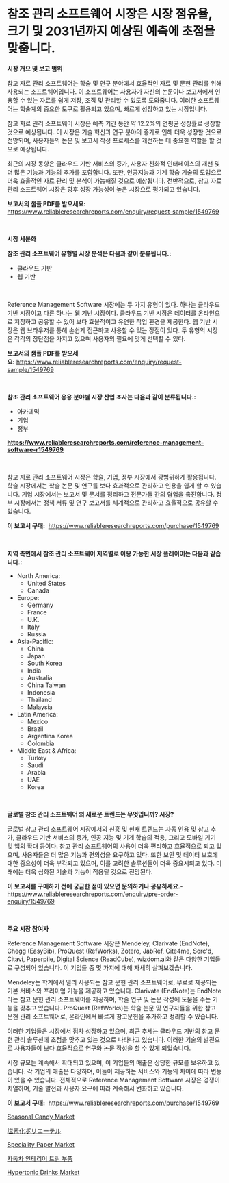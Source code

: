 <p><h1>참조 관리 소프트웨어 시장은 시장 점유율, 크기 및 2031년까지 예상된 예측에 초점을 맞춥니다.</h1></p><p><strong>시장 개요 및 보고 범위</strong></p>
<p><p>참고 자료 관리 소프트웨어는 학술 및 연구 분야에서 효율적인 자료 및 문헌 관리를 위해 사용되는 소프트웨어입니다. 이 소프트웨어는 사용자가 자신의 논문이나 보고서에서 인용할 수 있는 자료를 쉽게 저장, 조직 및 관리할 수 있도록 도와줍니다. 이러한 소프트웨어는 학술계의 중요한 도구로 활용되고 있으며, 빠르게 성장하고 있는 시장입니다.</p><p>참고 자료 관리 소프트웨어 시장은 예측 기간 동안 약 12.2%의 연평균 성장률로 성장할 것으로 예상됩니다. 이 시장은 기술 혁신과 연구 분야의 증가로 인해 더욱 성장할 것으로 전망되며, 사용자들의 논문 및 보고서 작성 프로세스를 개선하는 데 중요한 역할을 할 것으로 예상됩니다.</p><p>최근의 시장 동향은 클라우드 기반 서비스의 증가, 사용자 친화적 인터페이스의 개선 및 더 많은 기능과 기능의 추가를 포함합니다. 또한, 인공지능과 기계 학습 기술의 도입으로 더욱 효율적인 자료 관리 및 분석이 가능해질 것으로 예상됩니다. 전반적으로, 참고 자료 관리 소프트웨어 시장은 향후 성장 가능성이 높은 시장으로 평가되고 있습니다.</p></p>
<p><strong>보고서의 샘플 PDF를 받으세요:</strong> <a href="https://www.reliableresearchreports.com/enquiry/request-sample/1549769">https://www.reliableresearchreports.com/enquiry/request-sample/1549769</a></p>
<p>&nbsp;</p>
<p><strong>시장 세분화</strong></p>
<p><strong>참조 관리 소프트웨어 유형별 시장 분석은 다음과 같이 분류됩니다.:</strong></p>
<p><ul><li>클라우드 기반</li><li>웹 기반</li></ul></p>
<p>&nbsp;</p>
<p><p>Reference Management Software 시장에는 두 가지 유형이 있다. 하나는 클라우드 기반 시장이고 다른 하나는 웹 기반 시장이다. 클라우드 기반 시장은 데이터를 온라인으로 저장하고 공유할 수 있어 보다 효율적이고 유연한 작업 환경을 제공한다. 웹 기반 시장은 웹 브라우저를 통해 손쉽게 접근하고 사용할 수 있는 장점이 있다. 두 유형의 시장은 각각의 장단점을 가지고 있으며 사용자의 필요에 맞게 선택할 수 있다.</p></p>
<p><strong>보고서의 샘플 PDF를 받으세요:</strong>&nbsp;<a href="https://www.reliableresearchreports.com/enquiry/request-sample/1549769">https://www.reliableresearchreports.com/enquiry/request-sample/1549769</a></p>
<p>&nbsp;</p>
<p><strong> 참조 관리 소프트웨어 응용 분야별 시장 산업 조사는 다음과 같이 분류됩니다.:</strong></p>
<p><ul><li>아카데믹</li><li>기업</li><li>정부</li></ul></p>
<p><strong><a href="https://www.reliableresearchreports.com/reference-management-software-r1549769">https://www.reliableresearchreports.com/reference-management-software-r1549769</a></strong></p>
<p>&nbsp;</p>
<p><p>참고 자료 관리 소프트웨어 시장은 학술, 기업, 정부 시장에서 광범위하게 활용됩니다. 학술 시장에서는 학술 논문 및 연구를 보다 효과적으로 관리하고 인용을 쉽게 할 수 있습니다. 기업 시장에서는 보고서 및 문서를 정리하고 전문가들 간의 협업을 촉진합니다. 정부 시장에서는 정책 서류 및 연구 보고서를 체계적으로 관리하고 효율적으로 공유할 수 있습니다.</p></p>
<p><strong>이 보고서 구매:</strong>&nbsp; <a href="https://www.reliableresearchreports.com/purchase/1549769">https://www.reliableresearchreports.com/purchase/1549769</a></p>
<p>&nbsp;</p>
<p><strong>지역 측면에서 참조 관리 소프트웨어 지역별로 이용 가능한 시장 플레이어는 다음과 같습니다.:</strong></p>
<p><ul>
    <li>
        North America:
        <ul>
            <li>United States</li>
            <li>Canada</li>
        </ul>
    </li>
    <li>
        Europe:
        <ul>
            <li>Germany</li>
            <li>France</li>
            <li>U.K.</li>
            <li>Italy</li>
            <li>Russia</li>
        </ul>
    </li>
    <li>
        Asia-Pacific:
        <ul>
            <li>China</li>
            <li>Japan</li>
            <li>South Korea</li>
            <li>India</li>
            <li>Australia</li>
            <li>China Taiwan</li>
            <li>Indonesia</li>
            <li>Thailand</li>
            <li>Malaysia</li>
        </ul>
    </li>
    <li>
        Latin America:
        <ul>
            <li>Mexico</li>
            <li>Brazil</li>
            <li>Argentina Korea</li>
            <li>Colombia</li>
        </ul>
    </li>
    <li>
        Middle East & Africa:
        <ul>
            <li>Turkey</li>
            <li>Saudi</li>
            <li>Arabia</li>
            <li>UAE</li>
            <li>Korea</li>
        </ul>
    </li>
    </ul></p>
<p>&nbsp;</p>
<p><strong>글로벌 참조 관리 소프트웨어 의 새로운 트렌드는 무엇입니까? 시장?</strong></p>
<p><p>글로벌 참고 관리 소프트웨어 시장에서의 신흥 및 현재 트렌드는 자동 인용 및 참고 추가, 클라우드 기반 서비스의 증가, 인공 지능 및 기계 학습의 적용, 그리고 모바일 기기 및 앱의 확대 등이다. 참고 관리 소프트웨어의 사용이 더욱 편리하고 효율적으로 되고 있으며, 사용자들은 더 많은 기능과 편의성을 요구하고 있다. 또한 보안 및 데이터 보호에 대한 중요성이 더욱 부각되고 있으며, 이를 고려한 솔루션들이 더욱 중요시되고 있다. 미래에는 더욱 심화된 기술과 기능이 적용될 것으로 전망된다.</p></p>
<p><strong>이 보고서를 구매하기 전에 궁금한 점이 있으면 문의하거나 공유하세요.</strong>- <a href="https://www.reliableresearchreports.com/enquiry/pre-order-enquiry/1549769">https://www.reliableresearchreports.com/enquiry/pre-order-enquiry/1549769</a></p>
<p>&nbsp;</p>
<p><strong>주요 시장 참여자</strong></p>
<p><p>Reference Management Software 시장은 Mendeley, Clarivate (EndNote), Chegg (EasyBib), ProQuest (RefWorks), Zotero, JabRef, Cite4me, Sorc'd, Citavi, Paperpile, Digital Science (ReadCube), wizdom.ai와 같은 다양한 기업들로 구성되어 있습니다. 이 기업들 중 몇 가지에 대해 자세히 살펴보겠습니다.</p><p>Mendeley는 학계에서 널리 사용되는 참고 문헌 관리 소프트웨어로, 무료로 제공되는 기본 서비스와 프리미엄 기능을 제공하고 있습니다. Clarivate (EndNote)는 EndNote라는 참고 문헌 관리 소프트웨어를 제공하며, 학술 연구 및 논문 작성에 도움을 주는 기능을 갖추고 있습니다. ProQuest (RefWorks)는 학술 논문 및 연구자들을 위한 참고 문헌 관리 소프트웨어로, 온라인에서 빠르게 참고문헌을 추가하고 정리할 수 있습니다.</p><p>이러한 기업들은 시장에서 점차 성장하고 있으며, 최근 추세는 클라우드 기반의 참고 문헌 관리 솔루션에 초점을 맞추고 있는 것으로 나타나고 있습니다. 이러한 기술의 발전으로 사용자들이 보다 효율적으로 연구와 논문 작성을 할 수 있게 되었습니다.</p><p>시장 규모는 계속해서 확대되고 있으며, 이 기업들의 매출은 상당한 규모를 보유하고 있습니다. 각 기업의 매출은 다양하며, 이들이 제공하는 서비스와 기능의 차이에 따라 변동이 있을 수 있습니다. 전체적으로 Reference Management Software 시장은 경쟁이 치열하며, 기술 발전과 사용자 요구에 따라 계속해서 변화하고 있습니다.</p></p>
<p><strong>이 보고서 구매:</strong>&nbsp;&nbsp;<a href="https://www.reliableresearchreports.com/purchase/1549769">https://www.reliableresearchreports.com/purchase/1549769</a></p>
<p><p><a href="https://github.com/nicoletavirag/Market-Research-Report-List-2/blob/main/seasonal-candy-market.md">Seasonal Candy Market</a></p><p><a href="https://github.com/NashBeahan2023/Market-Research-Report-List-1/blob/main/315972118247.md">塩素化ポリエーテル</a></p><p><a href="https://issuu.com/reportprime-2/docs/speciality-paper-market-size-2030.pptx">Speciality Paper Market</a></p><p><a href="https://medium.com/@minimini78678/%EC%9E%90%EB%8F%99%EC%B0%A8-%EB%82%B4%EC%9E%A5-%ED%8A%B8%EB%A6%BC-%EB%B6%80%ED%92%88-%EC%8B%9C%EC%9E%A5-%EC%8B%9C%EC%9E%A5-cagr-%EC%8B%9C%EC%9E%A5-%EB%8F%99%ED%96%A5-%EB%B0%8F-%EC%84%B1%EC%9E%A5-%EC%A0%84%EB%9E%B5%EC%97%90-%EB%8C%80%ED%95%9C-%ED%86%B5%EC%B0%B0%EB%A0%A5-4a24cc216aff">자동차 인테리어 트림 부품</a></p><p><a href="https://github.com/redneck06/Market-Research-Report-List-2/blob/main/hypertonic-drinks-market.md">Hypertonic Drinks Market</a></p></p>
